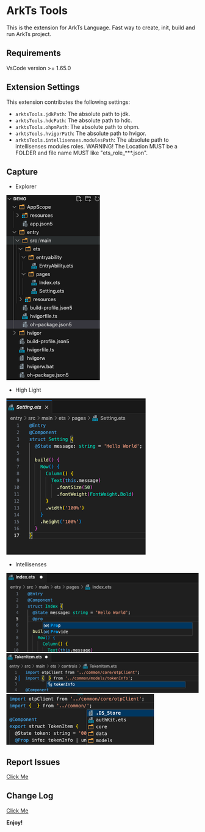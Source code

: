 # ArkTs Tools

This is the extension for ArkTs Language. Fast way to create, init, build and run ArkTs project.

## Requirements

VsCode version >= 1.65.0

## Extension Settings

This extension contributes the following settings:

- `arktsTools.jdkPath`: The absolute path to jdk.
- `arktsTools.hdcPath`: The absolute path to hdc.
- `arktsTools.ohpmPath`: The absolute path to ohpm.
- `arktsTools.hvigorPath`: The absolute path to hvigor.
- `arktsTools.intellisenses.modulesPath`: The absolute path to intellisenses modules roles. WARNING! The Location MUST be a FOLDER and file name MUST like "ets_role_***.json".

## Capture

- Explorer
<img src="images/explorer.png">

- High Light
<img src="images/high-light.png">

- Intellisenses
<img src="images/key-intellisenses.png">
<img src="images/class-intellisenses.png">
<img src="images/path-intellisenses.png">

## Report Issues

[Click Me](https://gitee.com/michael-eddy/ark-tools/issues)

## Change Log

[Click Me](https://marketplace.visualstudio.com/items/MichaelDing.ark-tools/changelog)

**Enjoy!**